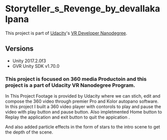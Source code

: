 # Storyteller_s_Revenge_by_devallakalpana
This project is part of [Udacity](https://www.udacity.com "Udacity - Be in demand")'s [VR Developer Nanodegree](https://www.udacity.com/course/vr-developer-nanodegree--nd017).
## Versions
- Unity 2017.2.0f3
- GVR Unity SDK v1.70.0

### This project is focused on 360 media Productoin and this project is a part of Udacity VR Nanodegree Program. 
In This Project Footage is provided by Udacity where we can stich, edit and compose the 360 video through premier Pro and Kolor autopano software. 
In this project I built a 360 video player with contorols to play and pause the video with play button and pause button. Also impletmented Home button to Replay the application  and exit button to quit the appication .

And also added particle effects in the form of stars to the intro scene to get the depth of the scene. 
